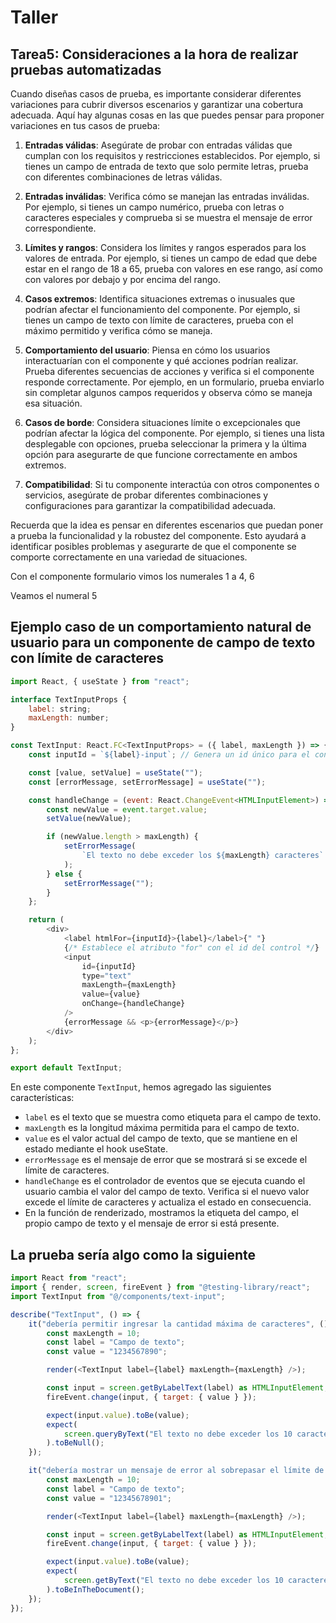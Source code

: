 # Taller

## **Tarea5:** Consideraciones a la hora de realizar pruebas automatizadas

Cuando diseñas casos de prueba, es importante considerar diferentes variaciones para cubrir diversos escenarios y garantizar una cobertura adecuada. Aquí hay algunas cosas en las que puedes pensar para proponer variaciones en tus casos de prueba:

1. **Entradas válidas**: Asegúrate de probar con entradas válidas que cumplan con los requisitos y restricciones establecidos. Por ejemplo, si tienes un campo de entrada de texto que solo permite letras, prueba con diferentes combinaciones de letras válidas.

2. **Entradas inválidas**: Verifica cómo se manejan las entradas inválidas. Por ejemplo, si tienes un campo numérico, prueba con letras o caracteres especiales y comprueba si se muestra el mensaje de error correspondiente.

3. **Límites y rangos**: Considera los límites y rangos esperados para los valores de entrada. Por ejemplo, si tienes un campo de edad que debe estar en el rango de 18 a 65, prueba con valores en ese rango, así como con valores por debajo y por encima del rango.

4. **Casos extremos**: Identifica situaciones extremas o inusuales que podrían afectar el funcionamiento del componente. Por ejemplo, si tienes un campo de texto con límite de caracteres, prueba con el máximo permitido y verifica cómo se maneja.

5. **Comportamiento del usuario**: Piensa en cómo los usuarios interactuarían con el componente y qué acciones podrían realizar. Prueba diferentes secuencias de acciones y verifica si el componente responde correctamente. Por ejemplo, en un formulario, prueba enviarlo sin completar algunos campos requeridos y observa cómo se maneja esa situación.

6. **Casos de borde**: Considera situaciones límite o excepcionales que podrían afectar la lógica del componente. Por ejemplo, si tienes una lista desplegable con opciones, prueba seleccionar la primera y la última opción para asegurarte de que funcione correctamente en ambos extremos.

7. **Compatibilidad**: Si tu componente interactúa con otros componentes o servicios, asegúrate de probar diferentes combinaciones y configuraciones para garantizar la compatibilidad adecuada.

Recuerda que la idea es pensar en diferentes escenarios que puedan poner a prueba la funcionalidad y la robustez del componente. Esto ayudará a identificar posibles problemas y asegurarte de que el componente se comporte correctamente en una variedad de situaciones.

Con el componente formulario vimos los numerales 1 a 4, 6

Veamos el numeral 5

## Ejemplo caso de un comportamiento natural de usuario para un componente de campo de texto con límite de caracteres

```javascript
import React, { useState } from "react";

interface TextInputProps {
	label: string;
	maxLength: number;
}

const TextInput: React.FC<TextInputProps> = ({ label, maxLength }) => {
	const inputId = `${label}-input`; // Genera un id único para el control de formulario return (

	const [value, setValue] = useState("");
	const [errorMessage, setErrorMessage] = useState("");

	const handleChange = (event: React.ChangeEvent<HTMLInputElement>) => {
		const newValue = event.target.value;
		setValue(newValue);

		if (newValue.length > maxLength) {
			setErrorMessage(
				`El texto no debe exceder los ${maxLength} caracteres`
			);
		} else {
			setErrorMessage("");
		}
	};

	return (
		<div>
			<label htmlFor={inputId}>{label}</label>{" "}
			{/* Establece el atributo "for" con el id del control */}
			<input
				id={inputId}
				type="text"
				maxLength={maxLength}
				value={value}
				onChange={handleChange}
			/>
			{errorMessage && <p>{errorMessage}</p>}
		</div>
	);
};

export default TextInput;
```

En este componente `TextInput`, hemos agregado las siguientes características:

-   `label` es el texto que se muestra como etiqueta para el campo de texto.
-   `maxLength` es la longitud máxima permitida para el campo de texto.
-   `value` es el valor actual del campo de texto, que se mantiene en el estado mediante el hook useState.
-   `errorMessage` es el mensaje de error que se mostrará si se excede el límite de caracteres.
-   `handleChange` es el controlador de eventos que se ejecuta cuando el usuario cambia el valor del campo de texto. Verifica si el nuevo valor excede el límite de caracteres y actualiza el estado en consecuencia.
-   En la función de renderizado, mostramos la etiqueta del campo, el propio campo de texto y el mensaje de error si está presente.

## La prueba sería algo como la siguiente

```javascript
import React from "react";
import { render, screen, fireEvent } from "@testing-library/react";
import TextInput from "@/components/text-input";

describe("TextInput", () => {
	it("debería permitir ingresar la cantidad máxima de caracteres", () => {
		const maxLength = 10;
		const label = "Campo de texto";
		const value = "1234567890";

		render(<TextInput label={label} maxLength={maxLength} />);

		const input = screen.getByLabelText(label) as HTMLInputElement; // Aserción de tipo
		fireEvent.change(input, { target: { value } });

		expect(input.value).toBe(value);
		expect(
			screen.queryByText("El texto no debe exceder los 10 caracteres")
		).toBeNull();
	});

	it("debería mostrar un mensaje de error al sobrepasar el límite de caracteres", () => {
		const maxLength = 10;
		const label = "Campo de texto";
		const value = "12345678901";

		render(<TextInput label={label} maxLength={maxLength} />);

		const input = screen.getByLabelText(label) as HTMLInputElement; // Aserción de tipo
		fireEvent.change(input, { target: { value } });

		expect(input.value).toBe(value);
		expect(
			screen.getByText("El texto no debe exceder los 10 caracteres")
		).toBeInTheDocument();
	});
});

```
